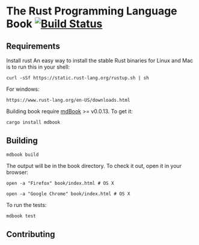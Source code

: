 # The Rust Programming Language Book [![Build Status](https://travis-ci.org/rust-vietnam/book.svg?branch=master)](https://travis-ci.org/rust-vietnam/book)

## Requirements
Install rust
An easy way to install the stable Rust binaries for Linux and Mac is to run this in your shell:
```
curl -sSf https://static.rust-lang.org/rustup.sh | sh
```
For windows: 
```
https://www.rust-lang.org/en-US/downloads.html
```


Building book require [mdBook](https://github.com/azerupi/mdBook) >= v0.0.13. To
get it:

```
cargo install mdbook
```

## Building

```
mdbook build
```

The output will be in the book directory. To check it out, open it in your
browser:

```
open -a "Firefox" book/index.html # OS X
```

```
open -a "Google Chrome" book/index.html # OS X
```

To run the tests:

```
mdbook test
```

## Contributing
